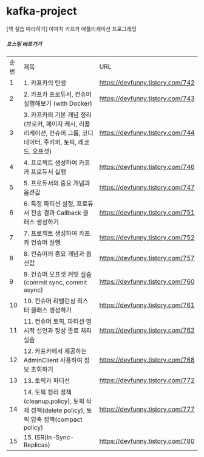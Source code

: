 # kafka-project
[책 실습 따라하기] 아파치 카프카 애플리케이션 프로그래밍

##### 포스팅 바로가기
| | | |
|-|-|-|
|순번|제목|URL|
|1|1. 카프카의 탄생|https://devfunny.tistory.com/742|
|2|2. 카프카 프로듀서, 컨슈머 실행해보기 (with Docker)|https://devfunny.tistory.com/743|
|3|3. 카프카의 기본 개념 정리 (브로커, 페이지 캐시, 리플리케이션, 컨슈머 그룹, 코디네이터, 주키퍼, 토픽, 레코드, 오프셋)|https://devfunny.tistory.com/744|
|4|4. 프로젝트 생성하여 카프카 프로듀서 실행|https://devfunny.tistory.com/746|
|5|5. 프로듀서의 중요 개념과 옵션값|https://devfunny.tistory.com/747|
|6|6. 특정 파티션 설정, 프로듀서 전송 결과 Callback 클래스 생성하기|https://devfunny.tistory.com/751|
|7|7. 프로젝트 생성하여 카프카 컨슈머 실행|https://devfunny.tistory.com/752|
|8|8. 컨슈머의 중요 개념과 옵션값|https://devfunny.tistory.com/757|
|9|9. 컨슈머 오프셋 커밋 실습 (commit sync, commit async)|https://devfunny.tistory.com/760|
|10|10. 컨슈머 리밸런싱 리스터 클래스 생성하기|https://devfunny.tistory.com/761|
|11|11. 컨슈머 토픽, 파티션 명시적 선언과 정상 종료 처리 실습|https://devfunny.tistory.com/762|
|12|12. 카프카에서 제공하는 AdminClient 사용하여 정보 조회하기|https://devfunny.tistory.com/768|
|13|13. 토픽과 파티션|https://devfunny.tistory.com/772|
|14|14. 토픽 정리 정책(cleanup.policy), 토픽 삭제 정책(delete policy), 토픽 압축 정책(compact policy)|https://devfunny.tistory.com/777|
|15|15. ISR(In-Sync-Replicas)|https://devfunny.tistory.com/780|
